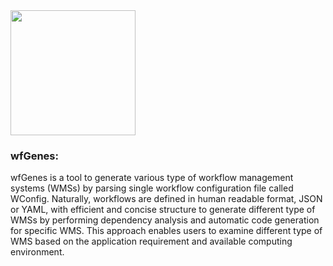 

<img src="fig/wfgenes_logo.png" width="200">

### wfGenes:
wfGenes is a tool to generate various type of workflow management systems (WMSs) by parsing single workflow configuration file called WConfig. 
Naturally, workflows are defined in human readable format, JSON or YAML, with efficient and concise structure to generate different type of WMSs by performing dependency analysis and automatic code generation for specific WMS. 
This approach enables users to examine different type of WMS based on the application requirement and available computing environment. 


